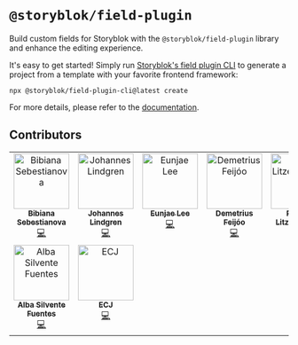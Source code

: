 # `@storyblok/field-plugin`

Build custom fields for Storyblok with the `@storyblok/field-plugin` library and enhance the editing experience.

It's easy to get started! Simply run [Storyblok's field plugin CLI](https://www.storyblok.com/docs/plugins/field-plugins/create) to generate a project from a template with your favorite frontend framework:

```shell
npx @storyblok/field-plugin-cli@latest create
```

For more details, please refer to the [documentation](https://www.storyblok.com/docs/plugins/field-plugins/introduction).

## Contributors

<!-- ALL-CONTRIBUTORS-LIST:START - Do not remove or modify this section -->
<!-- prettier-ignore-start -->
<!-- markdownlint-disable -->
<table>
  <tbody>
    <tr>
      <td align="center" valign="top" width="16.66%"><a href="https://bibidev.vercel.app/"><img src="https://avatars.githubusercontent.com/u/17590227?v=4?s=100" width="100px;" alt="Bibiana Sebestianova"/><br /><sub><b>Bibiana Sebestianova</b></sub></a><br /><a href="#code-BibiSebi" title="Code">💻</a></td>
      <td align="center" valign="top" width="16.66%"><a href="https://github.com/johannes-lindgren"><img src="https://avatars.githubusercontent.com/u/14206504?v=4?s=100" width="100px;" alt="Johannes Lindgren"/><br /><sub><b>Johannes Lindgren</b></sub></a><br /><a href="#code-johannes-lindgren" title="Code">💻</a></td>
      <td align="center" valign="top" width="16.66%"><a href="https://twitter.com/eunjae_lee"><img src="https://avatars.githubusercontent.com/u/499898?v=4?s=100" width="100px;" alt="Eunjae Lee"/><br /><sub><b>Eunjae Lee</b></sub></a><br /><a href="#code-eunjae-lee" title="Code">💻</a></td>
      <td align="center" valign="top" width="16.66%"><a href="https://www.linkedin.com/in/demetriusfeijoo/"><img src="https://avatars.githubusercontent.com/u/1240591?v=4?s=100" width="100px;" alt="Demetrius Feijóo"/><br /><sub><b>Demetrius Feijóo</b></sub></a><br /><a href="#code-demetriusfeijoo" title="Code">💻</a></td>
      <td align="center" valign="top" width="16.66%"><a href="https://www.bendcircular.com"><img src="https://avatars.githubusercontent.com/u/2835032?v=4?s=100" width="100px;" alt="Philipp Litzenberger"/><br /><sub><b>Philipp Litzenberger</b></sub></a><br /><a href="#code-plitzenberger" title="Code">💻</a></td>
      <td align="center" valign="top" width="16.66%"><a href="https://hoera.dev"><img src="https://avatars.githubusercontent.com/u/14295796?v=4?s=100" width="100px;" alt="Samuel Höra"/><br /><sub><b>Samuel Höra</b></sub></a><br /><a href="#bug-hoersamu" title="Bug reports">🐛</a> <a href="#code-hoersamu" title="Code">💻</a></td>
    </tr>
    <tr>
      <td align="center" valign="top" width="16.66%"><a href="https://links.dawntraoz.com/"><img src="https://avatars.githubusercontent.com/u/36744484?v=4?s=100" width="100px;" alt="Alba Silvente Fuentes"/><br /><sub><b>Alba Silvente Fuentes</b></sub></a><br /><a href="#code-Dawntraoz" title="Code">💻</a></td>
      <td align="center" valign="top" width="16.66%"><a href="https://github.com/ECJ222"><img src="https://avatars.githubusercontent.com/u/39567763?v=4?s=100" width="100px;" alt="ECJ"/><br /><sub><b>ECJ</b></sub></a><br /><a href="#code-ECJ222" title="Code">💻</a></td>
    </tr>
  </tbody>
</table>

<!-- markdownlint-restore -->
<!-- prettier-ignore-end -->

<!-- ALL-CONTRIBUTORS-LIST:END -->
